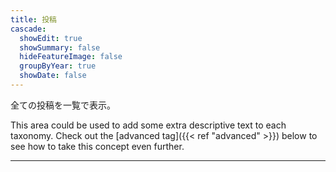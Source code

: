 ```yaml
---
title: 投稿
cascade:
  showEdit: true
  showSummary: false
  hideFeatureImage: false
  groupByYear: true
  showDate: false
---
```


全ての投稿を一覧で表示。

This area could be used to add some extra descriptive text to each taxonomy. Check out the [advanced tag]({{< ref "advanced" >}}) below to see how to take this concept even further.

---
